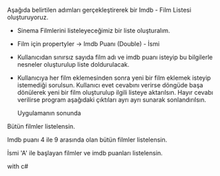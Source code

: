 Aşağıda belirtilen adımları gerçekleştirerek bir Imdb - Film Listesi oluşturuyoruz.

- Sinema Filmlerini listeleyeceğimiz bir liste oluşturalım.

- Film için propertyler -> Imdb Puanı (Double) - İsmi 

- Kullanıcıdan sınırsız sayıda film adı ve imdb puanı isteyip bu bilgilerle nesneler oluşturulup liste doldurulacak.

 - Kullanıcıya her film eklemesinden sonra yeni bir film eklemek isteyip istemediği sorulsun. Kullanıcı evet cevabını verirse döngüde başa dönülerek yeni bir film oluşturulup ilgili listeye aktarılsın. Hayır cevabı verilirse program aşağıdaki çıktıları ayrı ayrı sunarak sonlandırılsın.

    Uygulamanın sonunda

 Bütün filmler listelensin.

 Imdb puanı 4 ile 9 arasında olan bütün filmler listelensin.

 İsmi 'A' ile başlayan filmler ve imdb puanları listelensin.

 with c#
